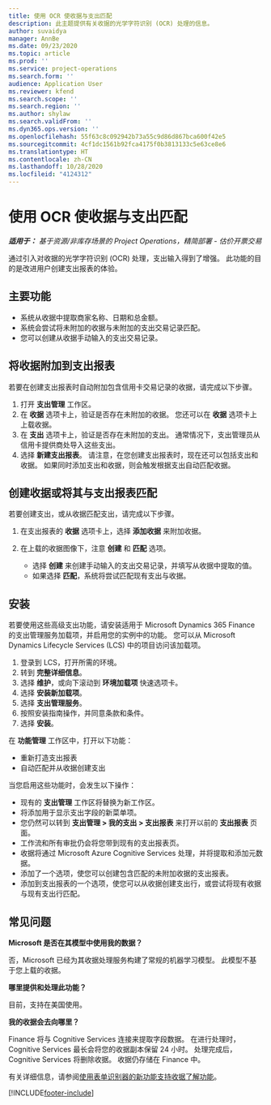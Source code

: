 ```yaml
---
title: 使用 OCR 使收据与支出匹配
description: 此主题提供有关收据的光学字符识别 (OCR) 处理的信息。
author: suvaidya
manager: AnnBe
ms.date: 09/23/2020
ms.topic: article
ms.prod: ''
ms.service: project-operations
ms.search.form: ''
audience: Application User
ms.reviewer: kfend
ms.search.scope: ''
ms.search.region: ''
ms.author: shylaw
ms.search.validFrom: ''
ms.dyn365.ops.version: ''
ms.openlocfilehash: 55f63c8c092942b73a55c9d86d867bca600f42e5
ms.sourcegitcommit: 4cf1dc1561b92fca4175f0b3813133c5e63ce8e6
ms.translationtype: HT
ms.contentlocale: zh-CN
ms.lasthandoff: 10/28/2020
ms.locfileid: "4124312"
---
```

# <a name="match-a-receipt-to-an-expense-using-ocr"></a>使用 OCR 使收据与支出匹配

_**适用于：** 基于资源/非库存场景的 Project Operations，精简部署 - 估价开票交易_

通过引入对收据的光学字符识别 (OCR) 处理，支出输入得到了增强。 此功能的目的是改进用户创建支出报表的体验。

## <a name="key-features"></a>主要功能

- 系统从收据中提取商家名称、日期和总金额。
- 系统会尝试将未附加的收据与未附加的支出交易记录匹配。
- 您可以创建从收据手动输入的支出交易记录。

## <a name="attach-receipts-to-an-expense-report"></a>将收据附加到支出报表

若要在创建支出报表时自动附加包含信用卡交易记录的收据，请完成以下步骤。

  1. 打开 **支出管理** 工作区。
  2. 在 **收据** 选项卡上，验证是否存在未附加的收据。 您还可以在 **收据** 选项卡上上载收据。
  3. 在 **支出** 选项卡上，验证是否存在未附加的支出。 通常情况下，支出管理员从信用卡提供商处导入这些支出。
  4. 选择 **新建支出报表**。 请注意，在您创建支出报表时，现在还可以包括支出和收据。 如果同时添加支出和收据，则会触发根据支出自动匹配收据。

## <a name="create-or-match-receipts-to-an-expense-report"></a>创建收据或将其与支出报表匹配
若要创建支出，或从收据匹配支出，请完成以下步骤。

  1. 在支出报表的 **收据** 选项卡上，选择 **添加收据** 来附加收据。
  2. 在上载的收据图像下，注意 **创建** 和 **匹配** 选项。

      - 选择 **创建** 来创建手动输入的支出交易记录，并填写从收据中提取的值。
      - 如果选择 **匹配**，系统将尝试匹配现有支出与收据。

## <a name="installation"></a>安装

若要使用这些高级支出功能，请安装适用于 Microsoft Dynamics 365 Finance 的支出管理服务加载项，并启用您的实例中的功能。 您可以从 Microsoft Dynamics Lifecycle Services (LCS) 中的项目访问该加载项。

1. 登录到 LCS，打开所需的环境。
2. 转到 **完整详细信息**。
3. 选择 **维护**，或向下滚动到 **环境加载项** 快速选项卡。
4. 选择 **安装新加载项**。
5. 选择 **支出管理服务**。
6. 按照安装指南操作，并同意条款和条件。
7. 选择 **安装**。

在 **功能管理** 工作区中，打开以下功能：

- 重新打造支出报表
- 自动匹配并从收据创建支出

当您启用这些功能时，会发生以下操作：

- 现有的 **支出管理** 工作区将替换为新工作区。
- 将添加用于显示支出字段的新菜单项。
- 您仍然可以转到 **支出管理 > 我的支出 > 支出报表** 来打开以前的 **支出报表** 页面。
- 工作流和所有审批仍会将您带到现有的支出报表页。
- 收据将通过 Microsoft Azure Cognitive Services 处理，并将提取和添加元数据。
- 添加了一个选项，使您可以创建包含匹配的未附加收据的支出报表。
- 添加到支出报表的一个选项，使您可以从收据创建支出行，或尝试将现有收据与现有支出行匹配。

## <a name="frequently-asked-questions"></a>常见问题

**Microsoft 是否在其模型中使用我的数据？**

否，Microsoft 已经为其收据处理服务构建了常规的机器学习模型。 此模型不基于您上载的收据。

**哪里提供和处理此功能？**

目前，支持在美国使用。

**我的收据会去向哪里？**

Finance 将与 Cognitive Services 连接来提取字段数据。 在进行处理时，Cognitive Services 最长会将您的收据副本保留 24 小时。 处理完成后，Cognitive Services 将删除收据。 收据仍存储在 Finance 中。

有关详细信息，请参阅[使用表单识别器的新功能支持收据了解功能](https://azure.microsoft.com/blog/enable-receipt-understanding-with-form-recognizer-s-new-capability/)。


[!INCLUDE[footer-include](../includes/footer-banner.md)]